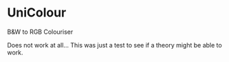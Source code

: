# UniColour
B&amp;W to RGB Colouriser 

Does not work at all... This was just a test to see if a theory might be able to work. 

